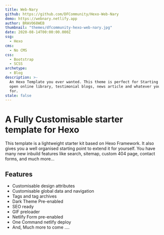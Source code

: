 ```yaml
---
title: Web-Nary
github: https://github.com/DFCommunity/Hexo-Web-Nary
demo: https://webnary.netlify.app
author: BRAVO68WEB
thumbnail: "themes/dfcommunity-hexo-web-nary.jpg"
date: 2020-08-14T00:00:00.000Z
ssg:
  - Hexo
cms:
  - No CMS
css:
  - Bootstrap
  - SCSS
archetype:
  - Blog
description: >-
  An Hexo Template you ever wanted. This theme is perfect for Starting an Blog,
  open online library, testimonial blogs, news article and whatever you need it
  for.
stale: false
---
```


# A Fully Customisable starter template for Hexo

This template is a lightweight starter kit based on Hexo Framework. It also gives you a well organised starting point to extend it for yourself.​
You have many new inbuild features like search, sitemap, custom 404 page, contact forms, and much more...

## Features

  * Customisable design attributes
  * Customisable global data and navigation
  * Tags and tag archives
  * Dark Theme Pre-enabled
  * SEO ready
  * GIF preloader
  * Netlify Form pre-enabled
  * One Command netlify deploy
  * And, Much more to come ....
